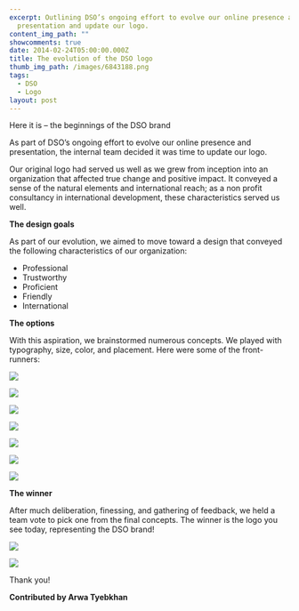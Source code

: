 ```yaml
---
excerpt: Outlining DSO’s ongoing effort to evolve our online presence and
  presentation and update our logo.
content_img_path: ""
showcomments: true
date: 2014-02-24T05:00:00.000Z
title: The evolution of the DSO logo
thumb_img_path: /images/6843188.png
tags:
  - DSO
  - Logo
layout: post
---
```

Here it is – the beginnings of the DSO brand

As part of DSO’s ongoing effort to evolve our online presence and presentation, the internal team decided it was time to update our logo. 

Our original logo had served us well as we grew from inception into an organization that affected true change and positive impact. It conveyed a sense of the natural elements and international reach; as a non profit consultancy in international development, these characteristics served us well. 

 **The design goals** 

As part of our evolution, we aimed to move toward a design that conveyed the following characteristics of our organization: 

* Professional
* Trustworthy 
* Proficient 
* Friendly
* International

**The options** 

With this aspiration, we brainstormed numerous concepts. We played with typography, size, color, and placement. Here were some of the front-runners:

![](/images/1138555.png)

![](/images/7327083.png)

![](/images/5925127.png)

![](/images/1830334.png)

![](/images/668406.png)

![](/images/4323291.png)

![](/images/5782727.png)

**The winner**

After much deliberation, finessing, and gathering of feedback, we held a team vote to pick one from the final concepts. The winner is the logo you see today, representing the DSO brand!  

![](/images/4054484.png)

![](/images/5491083.png)

Thank you!

**Contributed by Arwa Tyebkhan**